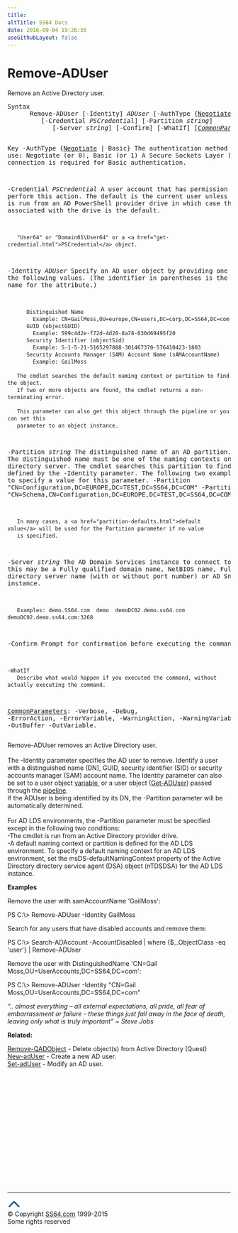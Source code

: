 ```yaml
---
title:
altTitle: SS64 Docs
date: 2016-09-04 19:26:55
useGithubLayout: false
---
```

<!-- #BeginLibraryItem "/Library/head_ps.lbi" --><!-- #EndLibraryItem --><h1>Remove-ADUser</h1> 
<p>Remove an Active Directory user.</p>
<pre>Syntax
      Remove-ADUser [-Identity] <i>ADUser</i> [-AuthType {<u>Negotiate</u> | Basic}]
         [-Credential <i>PSCredential</i>] [-Partition <i>string</i>]
            [-Server <i>string</i>] [-Confirm] [-WhatIf] [<a href="common.html"><i>CommonParameters</i></a>]

Key
   -AuthType {<u>Negotiate</u> | Basic}
       The authentication method to use: Negotiate (or 0), Basic (or 1)
       A Secure Sockets Layer (SSL) connection is required for Basic authentication.

   -Credential <i>PSCredential</i>
       A user account that has permission to perform this action.
       The default is the current user unless the cmdlet is run from an AD PowerShell provider drive
       in which case the account associated with the drive is the default.

       "User64" or "Domain01\User64" or a <a href="get-credential.html">PSCredential</a> object.

   -Identity <i>ADUser</i>
       Specify an AD user object by providing one of the following values.
       (The identifier in parentheses is the LDAP display name for the attribute.)

          Distinguished Name 
            Example: CN=GailMoss,OU=europe,CN=users,DC=corp,DC=SS64,DC=com 
          GUID (objectGUID) 
            Example: 599c4d2e-f72d-4d20-8a78-030d69495f20
          Security Identifier (objectSid) 
            Example: S-1-5-21-5165297888-301467370-576410423-1803
          Security Accounts Manager (SAM) Account Name (sAMAccountName)
            Example: GailMoss

       The cmdlet searches the default naming context or partition to find the object.
       If two or more objects are found, the cmdlet returns a non-terminating error.

       This parameter can also get this object through the pipeline or you can set this
       parameter to an object instance.

   -Partition <i>string</i>
       The distinguished name of an AD partition.
       The distinguished name must be one of the naming contexts on the current
       directory server. The cmdlet searches this partition to find the object defined by
       the -Identity parameter. 
       The following two examples show how to specify a value for this parameter.
          -Partition "CN=Configuration,DC=EUROPE,DC=TEST,DC=SS64,DC=COM"
          -Partition "CN=Schema,CN=Configuration,DC=EUROPE,DC=TEST,DC=SS64,DC=COM"
          
       In many cases, a <a href="partition-defaults.html">default value</a> will be used for the Partition parameter if no value
       is specified.

   -Server <i>string</i>
       The AD Domain Services instance to connect to, this may be a Fully qualified domain name,
       NetBIOS name, Fully qualified directory server name (with or without port number) or AD Snapshot instance.

       Examples: demo.SS64.com  demo  demoDC02.demo.ss64.com  demoDC02.demo.ss64.com:3268

   -Confirm
       Prompt for confirmation before executing the command.

    -WhatIf
       Describe what would happen if you executed the command, without actually executing the command.

   <a href="common.html">CommonParameters</a>:
       -Verbose, -Debug, -ErrorAction, -ErrorVariable, -WarningAction, -WarningVariable,
       -OutBuffer -OutVariable.</pre>
<p>Remove-ADUser  removes an Active Directory user.<br>
<br>
The <span class="code">-Identity</span> parameter specifies the AD user to remove. Identify a user with a distinguished 
name (DN), GUID, security identifier (SID) or security accounts manager (SAM) account name. The Identity parameter can also be set to a user object <a href="syntax-variables.html">variable</a>, or a user object (<a href="get-aduser.html">Get-ADUser</a>) passed through the <a href="syntax-pipeline.html">pipeline</a>. <br>
If the ADUser is being identified by its DN, the -Partition parameter will be automatically determined.<br>
<br>
For AD LDS environments, the -Partition parameter must be specified except in the following two conditions:<br>
-The cmdlet is run from an Active Directory provider drive.<br>
-A default naming context or partition is defined for the AD LDS environment. To specify a default naming context
for an AD LDS environment, set the msDS-defaultNamingContext property of the Active Directory directory service agent (DSA) object (nTDSDSA) for the AD LDS instance.</p>
<p><b>Examples</b></p>
<p>Remove the user with samAccountName 'GailMoss':</p>
<p><span class="code">PS C:\&gt; Remove-ADUser -Identity GailMoss</span></p>
<p>Search for any users that have disabled accounts and remove them: </p>
<p><span class="code">PS C:\&gt; Search-ADAccount -AccountDisabled | where {$_.ObjectClass -eq 'user'} | Remove-ADUser</span></p>
<p>Remove the user with DistinguishedName 'CN=Gail Moss,OU=UserAccounts,DC=SS64,DC=com': </p>
<p><span class="code">PS C:\&gt; Remove-ADUser -Identity "CN=Gail Moss,OU=UserAccounts,DC=SS64,DC=com"</span></p>
<p class="quote"><i> “.. almost everything – all external expectations, all pride, all fear of embarrassment or failure - these things just fall away in the face of death, leaving only what is truly important” ~ Steve Jobs</i></p>
<p><b>Related:</b></p>
<p><a href="remove-qadobject.html">Remove-QADObject</a> - Delete object(s) from Active Directory (Quest) <br>
<a href="new-aduser.html">New-adUser</a> - Create a new AD user.<br>
<a href="set-aduser.html">Set-adUser</a> - Modify an AD user.</p><!-- #BeginLibraryItem "/Library/foot_ps.lbi" --><p>
<!-- PowerShell300 -->
<ins class="adsbygoogle" style="display:inline-block;width:300px;height:250px" data-ad-client="ca-pub-6140977852749469" data-ad-slot="6253539900"></ins>
<script>
(adsbygoogle = window.adsbygoogle || []).push({});
</script></p>
<hr>
<div id="bl" class="footer"><a href="remove-aduser.html#"><img src="../images/top.png" width="30" height="22" alt="Back to the Top"></a></div>
<div id="br" class="footer, tagline">© Copyright <a href="http://ss64.com/">SS64.com</a> 1999-2015<br>
Some rights reserved</div><!-- #EndLibraryItem -->

